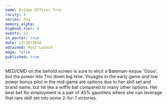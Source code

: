 ```yaml
---
name: Bridge Officer Troi
rarity: 4
series: tng
memory_alpha:
bigbook_tier: 8
events: 23
in_portal: true
date: 12/10/2016
obtained: Post-Launch
mega: false
published: true
---
```


MED/CMD on the behold screen is sure to elicit a Bateman-esque 'Oooo', but the power lets Troi down big time. Voyages in the early game and low power bonus pilot in the mid-game are options due to her skill set and brand name, but hit like a wiffle bat compared to many other options. Her best bet for employment is a pair of 45% gauntlets where she can leverage that rare skill set into some 2-for-1 victories.
